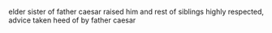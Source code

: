 elder sister of father caesar
raised him and rest of siblings
highly respected, advice taken heed of by father caesar
